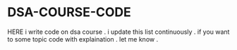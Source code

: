# DSA-COURSE-CODE
HERE  i write code on dsa course . i update this list continuously . if you want to some topic code with explaination . let me know .
